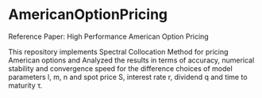 # AmericanOptionPricing
Reference Paper: High Performance American Option Pricing

This repository implements Spectral Collocation Method for pricing American options and Analyzed the results in terms of accuracy, numerical stability and convergence speed for the difference choices of model parameters l, m, n and spot price S, interest rate r, dividend q and time to maturity τ.
